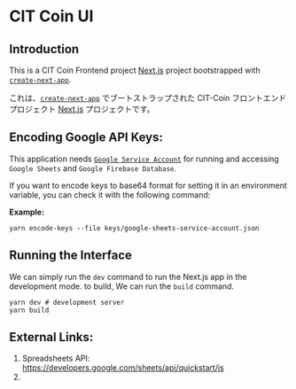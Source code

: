 # CIT Coin UI

## Introduction

This is a CIT Coin Frontend project [Next.js](https://nextjs.org/) project
bootstrapped with [`create-next-app`](https://github.com/vercel/next.js/tree/canary/packages/create-next-app).

これは、[`create-next-app`](https://github.com/vercel/next.js/tree/canary/packages/create-next-app)
でブートストラップされた CIT-Coin フロントエンド プロジェクト [Next.js](https://nextjs.org/)
プロジェクトです。

## Encoding Google API Keys:

This application needs
[`Google Service Account`](https://cloud.google.com/iam/docs/service-account-overview)
for running and accessing `Google Sheets` and `Google Firebase Database`.

If you want to encode keys to base64 format for setting it in an environment
variable, you can check it with the following command:

**Example:**

```shell
yarn encode-keys --file keys/google-sheets-service-account.json
```

## Running the Interface

We can simply run the `dev` command to run the Next.js app in the development mode. to build, We can run the `build`
command.

```shell
yarn dev # development server
yarn build
```

## External Links:

1. Spreadsheets API: https://developers.google.com/sheets/api/quickstart/js
2. 